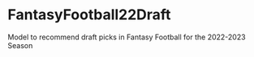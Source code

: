 # FantasyFootball22Draft
Model to recommend draft picks in Fantasy Football for the 2022-2023 Season
